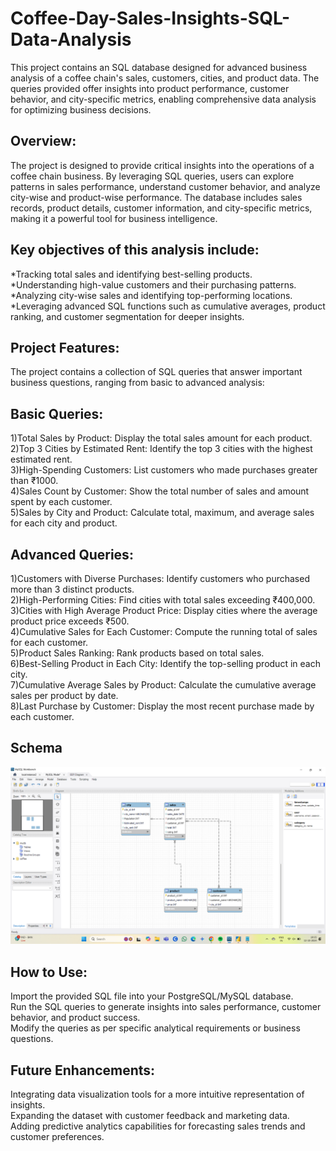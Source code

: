 # Coffee-Day-Sales-Insights-SQL-Data-Analysis
This project contains an SQL database designed for advanced business analysis of a coffee chain's sales, customers, cities, and product data. The queries provided offer insights into product performance, customer behavior, and city-specific metrics, enabling comprehensive data analysis for optimizing business decisions.

## Overview:
The project is designed to provide critical insights into the operations of a coffee chain business. By leveraging SQL queries, users can explore patterns in sales performance, understand customer behavior, and analyze city-wise and product-wise performance. The database includes sales records, product details, customer information, and city-specific metrics, making it a powerful tool for business intelligence.

## Key objectives of this analysis include:
*Tracking total sales and identifying best-selling products.<br>
*Understanding high-value customers and their purchasing patterns.<br>
*Analyzing city-wise sales and identifying top-performing locations.<br>
*Leveraging advanced SQL functions such as cumulative averages, product ranking, and customer segmentation for deeper insights.

## Project Features:
The project contains a collection of SQL queries that answer important business questions, ranging from basic to advanced analysis:

## Basic Queries:
1)Total Sales by Product: Display the total sales amount for each product.<br>
2)Top 3 Cities by Estimated Rent: Identify the top 3 cities with the highest estimated rent.<br>
3)High-Spending Customers: List customers who made purchases greater than ₹1000.<br>
4)Sales Count by Customer: Show the total number of sales and amount spent by each customer.<br>
5)Sales by City and Product: Calculate total, maximum, and average sales for each city and product.

## Advanced Queries:

1)Customers with Diverse Purchases: Identify customers who purchased more than 3 distinct products.<br>
2)High-Performing Cities: Find cities with total sales exceeding ₹400,000.<br>
3)Cities with High Average Product Price: Display cities where the average product price exceeds ₹500.<br>
4)Cumulative Sales for Each Customer: Compute the running total of sales for each customer.<br>
5)Product Sales Ranking: Rank products based on total sales.<br>
6)Best-Selling Product in Each City: Identify the top-selling product in each city.<br>
7)Cumulative Average Sales by Product: Calculate the cumulative average sales per product by date.<br>
8)Last Purchase by Customer: Display the most recent purchase made by each customer.<br>

## Schema
![Coffee Day Sales Schema](https://raw.githubusercontent.com/SunilKulali/Coffee-Day-Sales-Insights-SQL-Data-Analysis/main/Schema.png)


## How to Use:
Import the provided SQL file into your PostgreSQL/MySQL database.<br>
Run the SQL queries to generate insights into sales performance, customer behavior, and product success.<br>
Modify the queries as per specific analytical requirements or business questions.<br>

## Future Enhancements:
Integrating data visualization tools for a more intuitive representation of insights.<br>
Expanding the dataset with customer feedback and marketing data.<br>
Adding predictive analytics capabilities for forecasting sales trends and customer preferences.
